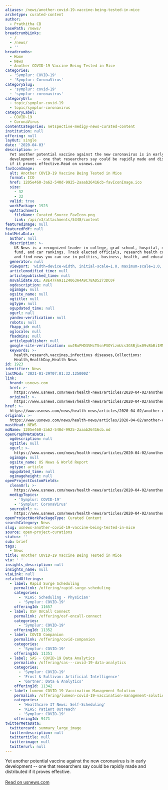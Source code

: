 ```yaml
---
aliases: /news/another-covid-19-vaccine-being-tested-in-mice
archetype: curated-content
author:
  - Prathitha CB
basePath: /news/
breadcrumbLinks:
  - /
  - /news/
  - ''
breadcrumbs:
  - Home
  - News
  - Another COVID-19 Vaccine Being Tested in Mice
categories:
  - 'Symplur: COVID-19'
  - 'Symplur: CoronaVirus'
categorySlug:
  - 'symplur: covid-19'
  - 'symplur: coronavirus'
categoryUrl:
  - topic/symplur-covid-19
  - topic/symplur-coronavirus
categoryLabel:
  - COVID-19
  - CoronaVirus
contentCategories: netspective-medigy-news-curated-content
institution: null
offering: null
layOut: single
date: '2020-04-03'
description: >-
  Yet another potential vaccine against the new coronavirus is in early
  development -- one that researchers say could be rapidly made and distributed
  if it proves effective.Read on usnews.com
favIconImage:
  alt: Another COVID-19 Vaccine Being Tested in Mice
  format: ICO
  href: 1205e460-3a62-540d-9925-2aaab26416cb-favIconImage.ico
  size:
    - 32
    - 32
  valid: true
  workPackage: 1923
  wpAttachment:
    fileName: Curated_Source_FavIcon.png
    link: /api/v3/attachments/5348/content
featuredImage: null
featuredPdf: null
htmlMetaData:
  author: null
  description: >-
    US News is a recognized leader in college, grad school, hospital, mutual
    fund, and car rankings. Track elected officials, research health conditions,
    and find news you can use in politics, business, health, and education.
  generator: null
  viewport: 'width=device-width, initial-scale=1.0, maximum-scale=1.0, user-scalable=0'
  articlemodified_time: null
  articlepublished_time: null
  msvalidate.01: A8E47FA91124063A4A9C78AD5273DC0F
  ogdescription: null
  ogimage: null
  ogsite_name: null
  ogtitle: null
  ogtype: null
  ogupdated_time: null
  ogurl: null
  yandex-verification: null
  robots: null
  fbapp_id: null
  oglocale: null
  fbadmins: null
  articlepublisher: null
  google-site-verification: owJBuFHD3VHcTSsnPSOYizmUcs3GSBjbx09vBbBi1MM
  keywords: >-
    health,research,vaccines,infectious diseases,Collections:
    Health,HealthDay,Health News
id: 1923
identifier: News
lastMod: '2021-01-29T07:01:32.125000Z'
link:
  brand: usnews.com
  href: >-
    https://www.usnews.com/news/health-news/articles/2020-04-02/another-covid-19-vaccine-being-tested-in-mice
  original: >-
    https://www.usnews.com/news/health-news/articles/2020-04-02/another-covid-19-vaccine-being-tested-in-mice
href: >-
  https://www.usnews.com/news/health-news/articles/2020-04-02/another-covid-19-vaccine-being-tested-in-mice
original: >-
  https://www.usnews.com/news/health-news/articles/2020-04-02/another-covid-19-vaccine-being-tested-in-mice
mastHead: NEWS
mdName: 1205e460-3a62-540d-9925-2aaab26416cb.md
openGraphMetaData:
  ogdescription: null
  ogtitle: null
  ogurl: >-
    https://www.usnews.com/news/health-news/articles/2020-04-02/another-covid-19-vaccine-being-tested-in-mice
  ogimage: null
  ogsite_name: US News & World Report
  ogtype: article
  ogupdated_time: null
  ogimageheight: null
openProjectCustomFields:
  cleanUrl: >-
    https://www.usnews.com/news/health-news/articles/2020-04-02/another-covid-19-vaccine-being-tested-in-mice
  medigyTopics:
    - 'Symplur: COVID-19'
    - 'Symplur: CoronaVirus'
  sourceUrl: >-
    https://www.usnews.com/news/health-news/articles/2020-04-02/another-covid-19-vaccine-being-tested-in-mice
openProjectWorkPackageType: Curated Content
searchCategory: News
slug: usnews-another-covid-19-vaccine-being-tested-in-mice
source: open-project-curations
status: ''
sub: brief
tags:
  - News
title: Another COVID-19 Vaccine Being Tested in Mice
via: ' '
insights_description: null
insights_name: null
viaLink: null
relatedOfferings:
  - label: Rapid Surge Scheduling
    permalink: /offering/rapid-surge-scheduling
    categories:
      - 'KLAS: Scheduling - Physician'
      - 'Symplur: COVID-19'
    offeringId: 11657
  - label: OSF OnCall Connect
    permalink: /offering/osf-oncall-connect
    categories:
      - 'Symplur: COVID-19'
    offeringId: 11352
  - label: COVID Companion
    permalink: /offering/covid-companion
    categories:
      - 'Symplur: COVID-19'
    offeringId: 11351
  - label: SAS - COVID-19 Data Analytics
    permalink: /offering/sas---covid-19-data-analytics
    categories:
      - 'Symplur: COVID-19'
      - 'Frost & Sullivan: Artificial Intelligence'
      - 'Gartner: Data & Analytics'
    offeringId: 11342
  - label: Lumeon COVID-19 Vaccination Management Solution
    permalink: /offering/lumeon-covid-19-vaccination-management-solution
    categories:
      - 'Healthcare IT News: Self-Scheduling'
      - 'KLAS: Patient Outreach'
      - 'Symplur: COVID-19'
    offeringId: 9471
twitterMetaData:
  twittercard: summary_large_image
  twitterdescription: null
  twittertitle: null
  twitterimage: null
  twitterurl: null
---
```

<p>Yet another potential vaccine against the new coronavirus is in early development -- one that researchers say could be rapidly made and distributed if it proves effective.<br><br><a href="https://www.usnews.com/news/health-news/articles/2020-04-02/another-covid-19-vaccine-being-tested-in-mice">Read on usnews.com</a></p>